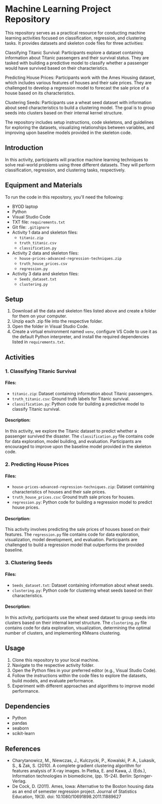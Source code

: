 # Machine Learning Project Repository

This repository serves as a practical resource for conducting machine learning activities focused on classification, regression, and clustering tasks. It provides datasets and skeleton code files for three activities:

Classifying Titanic Survival: Participants explore a dataset containing information about Titanic passengers and their survival status. They are tasked with building a predictive model to classify whether a passenger would have survived based on their characteristics.

Predicting House Prices: Participants work with the Ames Housing dataset, which includes various features of houses and their sale prices. They are challenged to develop a regression model to forecast the sale price of a house based on its characteristics.

Clustering Seeds: Participants use a wheat seed dataset with information about seed characteristics to build a clustering model. The goal is to group seeds into clusters based on their internal kernel structure.

The repository includes setup instructions, code skeletons, and guidelines for exploring the datasets, visualizing relationships between variables, and improving upon baseline models provided in the skeleton code.


## Introduction

In this activity, participants will practice machine learning techniques to solve real-world problems using three different datasets. They will perform classification, regression, and clustering tasks, respectively.

## Equipment and Materials

To run the code in this repository, you'll need the following:

- BYOD laptop
- Python
- Visual Studio Code
- TXT file: `requirements.txt`
- Git file: `.gitignore`
- Activity 1 data and skeleton files:
  - `titanic.zip`
  - `truth_titanic.csv`
  - `classification.py`
- Activity 2 data and skeleton files:
  - `house-prices-advanced-regression-techniques.zip`
  - `truth_house_prices.csv`
  - `regression.py`
- Activity 3 data and skeleton files:
  - `Seeds_dataset.txt`
  - `clustering.py`

## Setup

1. Download all the data and skeleton files listed above and create a folder for them on your computer.
2. Unzip each .zip file into the respective folder.
3. Open the folder in Visual Studio Code.
4. Create a virtual environment named `venv`, configure VS Code to use it as the default Python interpreter, and install the required dependencies listed in `requirements.txt`.

## Activities

### 1. Classifying Titanic Survival

#### Files:
- `titanic.zip`: Dataset containing information about Titanic passengers.
- `truth_titanic.csv`: Ground truth labels for Titanic survival.
- `classification.py`: Python code for building a predictive model to classify Titanic survival.

#### Description:
In this activity, we explore the Titanic dataset to predict whether a passenger survived the disaster. The `classification.py` file contains code for data exploration, model building, and evaluation. Participants are encouraged to improve upon the baseline model provided in the skeleton code.

### 2. Predicting House Prices

#### Files:
- `house-prices-advanced-regression-techniques.zip`: Dataset containing characteristics of houses and their sale prices.
- `truth_house_prices.csv`: Ground truth sale prices for houses.
- `regression.py`: Python code for building a regression model to predict house prices.

#### Description:
This activity involves predicting the sale prices of houses based on their features. The `regression.py` file contains code for data exploration, visualization, model development, and evaluation. Participants are challenged to build a regression model that outperforms the provided baseline.

### 3. Clustering Seeds

#### Files:
- `Seeds_dataset.txt`: Dataset containing information about wheat seeds.
- `clustering.py`: Python code for clustering wheat seeds based on their characteristics.

#### Description:
In this activity, participants use the wheat seed dataset to group seeds into clusters based on their internal kernel structure. The `clustering.py` file contains code for data exploration, visualization, determining the optimal number of clusters, and implementing KMeans clustering.

## Usage

1. Clone this repository to your local machine.
2. Navigate to the respective activity folder.
3. Open the Python files in your preferred editor (e.g., Visual Studio Code).
4. Follow the instructions within the code files to explore the datasets, build models, and evaluate performance.
5. Experiment with different approaches and algorithms to improve model performance.

## Dependencies

- Python
- pandas
- seaborn
- scikit-learn

## References

- Charytanowicz, M., Niewczas, J., Kulczycki, P., Kowalski, P. A., Lukasik, S., & Zak, S. (2010). A complete gradient clustering algorithm for features analysis of X-ray images. In Pietka, E. and Kawa, J. (Eds.), Information technologies in biomedicine, (pp. 15–24). Berlin: Springer-Verlag.
- De Cock, D. (2011). Ames, Iowa: Alternative to the Boston housing data as an end of semester regression project. Journal of Statistics Education, 19(3). doi: 10.1080/10691898.2011.11889627

